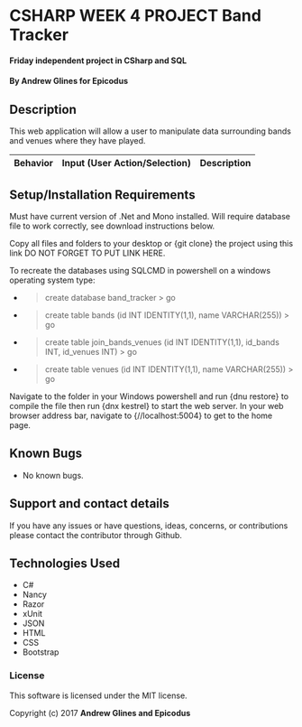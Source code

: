 # CSHARP WEEK 4 PROJECT Band Tracker

#### Friday independent project in CSharp and SQL

#### **By Andrew Glines for Epicodus**

## Description

This web application will allow a user to manipulate data surrounding bands and venues where they have played.

|Behavior| Input (User Action/Selection) |Description|
|---|:---:|:---:|


## Setup/Installation Requirements

Must have current version of .Net and Mono installed. Will require database file to work correctly, see download instructions below.

Copy all files and folders to your desktop or {git clone} the project using this link DO NOT FORGET TO PUT LINK HERE.

To recreate the databases using SQLCMD in powershell on a windows operating system type:
* > create database band_tracker > go
* > create table bands (id INT IDENTITY(1,1), name VARCHAR(255)) > go
* > create table join_bands_venues (id INT IDENTITY(1,1), id_bands INT, id_venues INT) > go
* > create table venues (id INT IDENTITY(1,1), name VARCHAR(255))  > go

Navigate to the folder in your Windows powershell and run {dnu restore} to compile the file then run {dnx kestrel} to start the web server. In your web browser address bar, navigate to {//localhost:5004} to get to the home page.

## Known Bugs

* No known bugs.

## Support and contact details

If you have any issues or have questions, ideas, concerns, or contributions please contact the contributor through Github.

## Technologies Used

* C#
* Nancy
* Razor
* xUnit
* JSON
* HTML
* CSS
* Bootstrap

### License
This software is licensed under the MIT license.

Copyright (c) 2017 **Andrew Glines and Epicodus**
